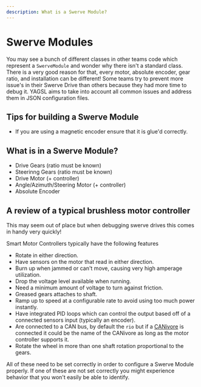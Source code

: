 ```yaml
---
description: What is a Swerve Module?
---
```


# Swerve Modules

You may see a bunch of different classes in other teams code which represent a `SwerveModule` and wonder why there isn't a standard class. There is a very good reason for that, every motor, absolute encoder, gear ratio, and installation can be different! Some teams try to prevent more issue's in their Swerve Drive than others because they had more time to debug it. YAGSL aims to take into account all common issues and address them in JSON configuration files.

## Tips for building a Swerve Module

* If you are using a magnetic encoder ensure that it is glue'd correctly.

## What is in a Swerve Module?

* Drive Gears (ratio must be known)
* Steerinng Gears (ratio must be known)
* Drive Motor (+ controller)
* Angle/Azimuth/Steering Motor (+ controller)
* Absolute Encoder

## A review of a typical brushless motor controller

This may seem out of place but when debugging swerve drives this comes in handy very quickly!

Smart Motor Controllers typically have the following features

* Rotate in either direction.
* Have sensors on the motor that read in either direction.
* Burn up when jammed or can't move, causing very high amperage utilization.
* Drop the voltage level available when running.
* Need a minimum amount of voltage to turn against friction.
* Greased gears attaches to shaft.
* Ramp up to speed at a configurable rate to avoid using too much power instantly.
* Have integrated PID loops which can control the output based off of a connected sensors input (typically an encoder).
* Are connected to a CAN bus, by default the `rio` but if a [CANivore](https://store.ctr-electronics.com/canivore/) is connected it could be the name of the CANivore as long as the motor controller supports it.
* Rotate the wheel in more than one shaft rotation proportional to the gears.

All of these need to be set correctly in order to configure a Swerve Module properly. If one of these are not set correctly you might experience behavior that you won't easily be able to identify.
